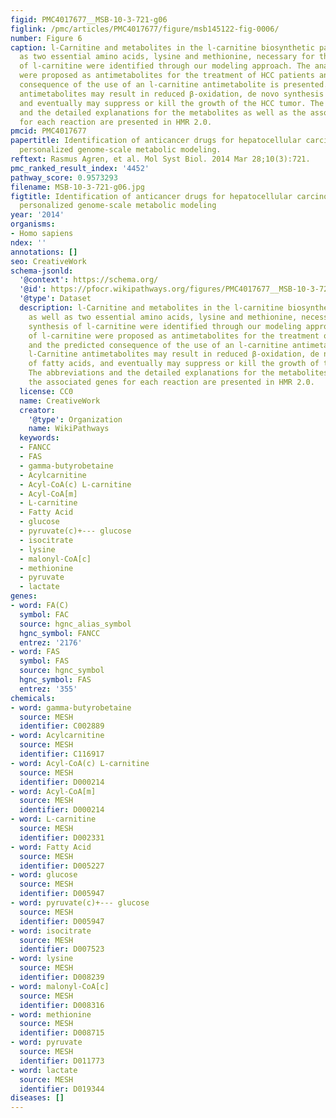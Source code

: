 ```yaml
---
figid: PMC4017677__MSB-10-3-721-g06
figlink: /pmc/articles/PMC4017677/figure/msb145122-fig-0006/
number: Figure 6
caption: l‐Carnitine and metabolites in the l‐carnitine biosynthetic pathway, as well
  as two essential amino acids, lysine and methionine, necessary for the synthesis
  of l‐carnitine were identified through our modeling approach. The analogs of l‐carnitine
  were proposed as antimetabolites for the treatment of HCC patients and the predicted
  consequence of the use of an l‐carnitine antimetabolite is presented. l‐Carnitine
  antimetabolites may result in reduced β‐oxidation, de novo synthesis of fatty acids,
  and eventually may suppress or kill the growth of the HCC tumor. The abbreviations
  and the detailed explanations for the metabolites as well as the associated genes
  for each reaction are presented in HMR 2.0.
pmcid: PMC4017677
papertitle: Identification of anticancer drugs for hepatocellular carcinoma through
  personalized genome‐scale metabolic modeling.
reftext: Rasmus Agren, et al. Mol Syst Biol. 2014 Mar 28;10(3):721.
pmc_ranked_result_index: '4452'
pathway_score: 0.9573293
filename: MSB-10-3-721-g06.jpg
figtitle: Identification of anticancer drugs for hepatocellular carcinoma through
  personalized genome‐scale metabolic modeling
year: '2014'
organisms:
- Homo sapiens
ndex: ''
annotations: []
seo: CreativeWork
schema-jsonld:
  '@context': https://schema.org/
  '@id': https://pfocr.wikipathways.org/figures/PMC4017677__MSB-10-3-721-g06.html
  '@type': Dataset
  description: l‐Carnitine and metabolites in the l‐carnitine biosynthetic pathway,
    as well as two essential amino acids, lysine and methionine, necessary for the
    synthesis of l‐carnitine were identified through our modeling approach. The analogs
    of l‐carnitine were proposed as antimetabolites for the treatment of HCC patients
    and the predicted consequence of the use of an l‐carnitine antimetabolite is presented.
    l‐Carnitine antimetabolites may result in reduced β‐oxidation, de novo synthesis
    of fatty acids, and eventually may suppress or kill the growth of the HCC tumor.
    The abbreviations and the detailed explanations for the metabolites as well as
    the associated genes for each reaction are presented in HMR 2.0.
  license: CC0
  name: CreativeWork
  creator:
    '@type': Organization
    name: WikiPathways
  keywords:
  - FANCC
  - FAS
  - gamma-butyrobetaine
  - Acylcarnitine
  - Acyl-CoA(c) L-carnitine
  - Acyl-CoA[m]
  - L-carnitine
  - Fatty Acid
  - glucose
  - pyruvate(c)+--- glucose
  - isocitrate
  - lysine
  - malonyl-CoA[c]
  - methionine
  - pyruvate
  - lactate
genes:
- word: FA(C)
  symbol: FAC
  source: hgnc_alias_symbol
  hgnc_symbol: FANCC
  entrez: '2176'
- word: FAS
  symbol: FAS
  source: hgnc_symbol
  hgnc_symbol: FAS
  entrez: '355'
chemicals:
- word: gamma-butyrobetaine
  source: MESH
  identifier: C002889
- word: Acylcarnitine
  source: MESH
  identifier: C116917
- word: Acyl-CoA(c) L-carnitine
  source: MESH
  identifier: D000214
- word: Acyl-CoA[m]
  source: MESH
  identifier: D000214
- word: L-carnitine
  source: MESH
  identifier: D002331
- word: Fatty Acid
  source: MESH
  identifier: D005227
- word: glucose
  source: MESH
  identifier: D005947
- word: pyruvate(c)+--- glucose
  source: MESH
  identifier: D005947
- word: isocitrate
  source: MESH
  identifier: D007523
- word: lysine
  source: MESH
  identifier: D008239
- word: malonyl-CoA[c]
  source: MESH
  identifier: D008316
- word: methionine
  source: MESH
  identifier: D008715
- word: pyruvate
  source: MESH
  identifier: D011773
- word: lactate
  source: MESH
  identifier: D019344
diseases: []
---
```

